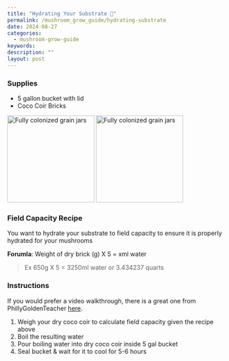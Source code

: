 ```yaml
---
title: "Hydrating Your Substrate 🥥"
permalink: /mushroom_grow_guide/hydrating-substrate
date: 2024-08-27
categories:
  - mushroom-grow-guide
keywords:
description: ""
layout: post
---
```


### Supplies
- 5 gallon bucket with lid
- Coco Coir Bricks

<img src="/assets/images/5gal-bucket-w-lid.jpg" alt="Fully colonized grain jars" width="200"/>
<img src="/assets/images/coco-brick.jpg" alt="Fully colonized grain jars" width="200"/>

### Field Capacity Recipe
You want to hydrate your substrate to field capacity to ensure it is properly hydrated for your mushrooms

**Forumla**: Weight of dry brick (g) X 5 = xml water

> Ex 650g X 5 = 3250ml water or 3.434237 quarts

### Instructions
If you would prefer a video walkthrough, there is a great one from PhillyGoldenTeacher [here](https://www.youtube.com/watch?v=wzMRjEDMdfs).
1. Weigh your dry coco coir to calculate field capacity given the recipe above
2. Boil the resulting water
3. Pour boiling water into dry coco coir inside 5 gal bucket
4. Seal bucket & wait for it to cool for 5-6 hours

